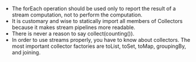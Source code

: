* The forEach operation should be used only to report the result of a stream computation, not to perform the computation.
* It is customary and wise to statically import all members of Collectors because it makes stream pipelines more readable.
* There is never a reason to say collect(counting()).
* In order to use streams properly, you have to know about collectors. The most important collector factories are toList, toSet, toMap, groupingBy, and joining.
